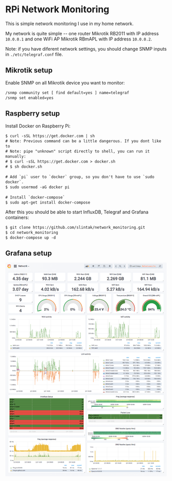 RPi Network Monitoring
======================

This is simple network monitoring I use in my home network.

My network is quite simple -- one router Mikrotik RB2011 with IP address
`10.0.0.1` and one WiFi AP Mikrotik RBmAPL with IP address `10.0.0.2`.

Note: if you have diferent network settings, you should change SNMP inputs in
`./etc/telegraf.conf` file.

Mikrotik setup
--------------

Enable SNMP on all Mikrotik device you want to monitor:

```
/snmp community set [ find default=yes ] name=telegraf
/snmp set enabled=yes
```

Raspberry setup
---------------

Install Docker on Raspberry Pi:

```
$ curl -sSL https://get.docker.com | sh
# Note: Previous command can be a little dangerous. If you dont like to
# Note: pipe "unknown" script directly to shell, you can run it manually:
# $ curl -sSL https://get.docker.com > docker.sh
# $ sh docker.sh

# Add `pi` user to `docker` group, so you don't have to use `sudo docker`.
$ sudo usermod -aG docker pi

# Install `docker-compose`
$ sudo apt-get install docker-compose
```

After this you should be able to start InfluxDB, Telegraf and Grafana containers:

```
$ git clone https://github.com/slintak/network_monitoring.git
$ cd network_monitoring
$ docker-compose up -d
```

Grafana setup
-------------

![Grafana Dashboard](imgs/grafana_dashboard.png?raw=true "Grafana Dashboard")
